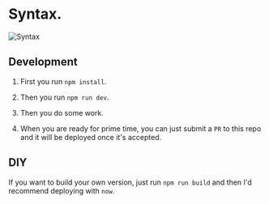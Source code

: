 # Syntax.

![Syntax](./static/syntax-banner.png)

## Development

1. First you run `npm install`.

1. Then you run `npm run dev`.

1. Then you do some work.

1. When you are ready for prime time, you can just submit a `PR` to this repo and it will be deployed once it's accepted.

## DIY
If you want to build your own version, just run `npm run build` and then I'd recommend deploying with `now`.
